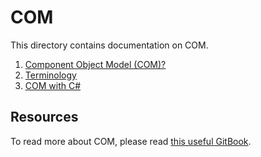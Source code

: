 # COM

This directory contains documentation on COM.

1. [Component Object Model (COM)?](./01_component_object_model.md)
2. [Terminology](./02_terminology.md)
3. [COM with C#](./03_com_with_c_sharp.md)

## Resources

To read more about COM, please read [this useful GitBook](https://mohamed-fakroud.gitbook.io/red-teamings-dojo/windows-internals/playing-around-com-objects-part-1).
